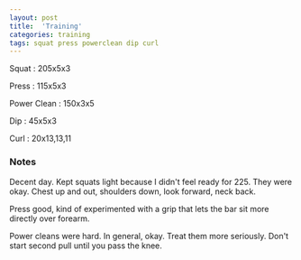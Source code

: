```yaml
---
layout: post
title:  'Training'
categories: training
tags: squat press powerclean dip curl
---
```


Squat       :   205x5x3

Press       :   115x5x3

Power Clean :   150x3x5

Dip         :   45x5x3

Curl        :   20x13,13,11

### Notes

Decent day. Kept squats light because I didn't feel ready for 225. They were okay. Chest
up and out, shoulders down, look forward, neck back.

Press good, kind of experimented with a grip that lets the bar sit more directly over
forearm.

Power cleans were hard. In general, okay. Treat them more seriously. Don't start second
pull until you pass the knee.
